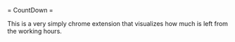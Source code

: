 = CountDown =

This is a very simply chrome extension that visualizes how much is left from the working hours.